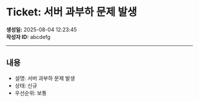 #  Ticket: 서버 과부하 문제 발생

**생성일:** 2025-08-04 12:23:45  
**작성자 ID:** abcdefg  

---

##  내용

- 설명: 서버 과부하 문제 발생
- 상태: 신규
- 우선순위: 보통


